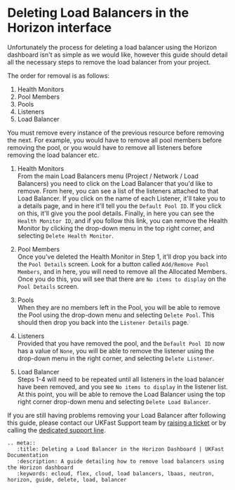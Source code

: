 # Deleting Load Balancers in the Horizon interface

Unfortunately the process for deleting a load balancer using the Horizon dashboard isn't as simple as we would like, however this guide should detail all the necessary steps to remove the load balancer from your project.

The order for removal is as follows:

1. Health Monitors
2. Pool Members
3. Pools
4. Listeners
5. Load Balancer

You must remove every instance of the previous resource before removing the next. For example, you would have to remove all pool members before removing the pool, or you would have to remove all listeners before removing the load balancer etc.

1. Health Monitors  
    From the main Load Balancers menu (Project / Network / Load Balancers) you need to click on the Load Balancer that you'd like to remove. From here, you can see a list of the listeners attached to that Load Balancer. If you click on the name of each Listener, it'll take you to a details page, and in here it'll tell you the `Default Pool ID`. If you click on this, it'll give you the pool details. Finally, in here you can see the `Health Monitor ID`, and if you follow this link, you can remove the Health Monitor by clicking the drop-down menu in the top right corner, and selecting `Delete Health Monitor`.

2. Pool Members  
    Once you've deleted the Health Monitor in Step 1, it'll drop you back into the `Pool Details` screen. Look for a button called `Add/Remove Pool Members`, and in here, you will need to remove all the Allocated Members. Once you do this, you will see that there are `No items to display` on the `Pool Details` screen.

3. Pools  
    When they are no members left in the Pool, you will be able to remove the Pool using the drop-down menu and selecting `Delete Pool`. This should then drop you back into the `Listener Details` page.

4. Listeners  
    Provided that you have removed the pool, and the `Default Pool ID` now has a value of `None`, you will be able to remove the listener using the drop-down menu in the right corner, and selecting `Delete Listener`.

5. Load Balancer  
    Steps 1-4 will need to be repeated until all listeners in the load balancer have been removed, and you see `No items to display` in the listener list. At this point, you will be able to remove the Load Balancer using the top right corner drop-down menu and selecting `Delete Load Balancer`.

If you are still having problems removing your Load Balancer after following this guide, please contact our UKFast Support team by [raising a ticket](https://my.ukfast.co.uk/pss/create) or by calling the [dedicated support line](https://www.ukfast.co.uk/contact.html).

```eval_rst
.. meta::
   :title: Deleting a Load Balancer in the Horizon Dashboard | UKFast Documentation
   :description: A guide detailing how to remove load balancers using the Horizon dashboard
   :keywords: ecloud, flex, cloud, load balancers, lbaas, neutron, horizon, guide, delete, load, balancer
```
